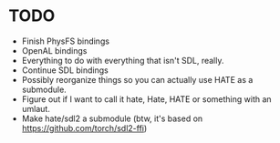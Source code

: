 # TODO

* Finish PhysFS bindings
* OpenAL bindings
* Everything to do with everything that isn't SDL, really.
* Continue SDL bindings
* Possibly reorganize things so you can actually use HATE as a submodule.
* Figure out if I want to call it hate, Hate, HATE or something with an umlaut.
* Make hate/sdl2 a submodule (btw, it's based on https://github.com/torch/sdl2-ffi)
